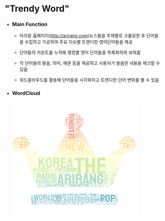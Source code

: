 "Trendy Word"
=========
- ### Main Function

  - 아리랑 홈페이지(http://arirang.com)뉴스들을 주제별로 크롤링한 후 
    단어들을 수집하고 가공하여 주요 이슈별 트렌디한 영어단어들을 제공

  - 단어들의 카운트롤 누적해 랭킹별 영어 단어들을 목록화하여 보여줌
  
  - 각 단어들의 발음, 의미, 예문 등을 제공하고 사용자가 발음한 내용을 체크할 수 있음

  - 워드클라우드를 활용해 단어들을 시각화하고 트렌디한 단어 변화를 볼 수 있음
  
  
- ### WordCloud
     <img src="./src/stylecloud.png" width="400" height="370">
